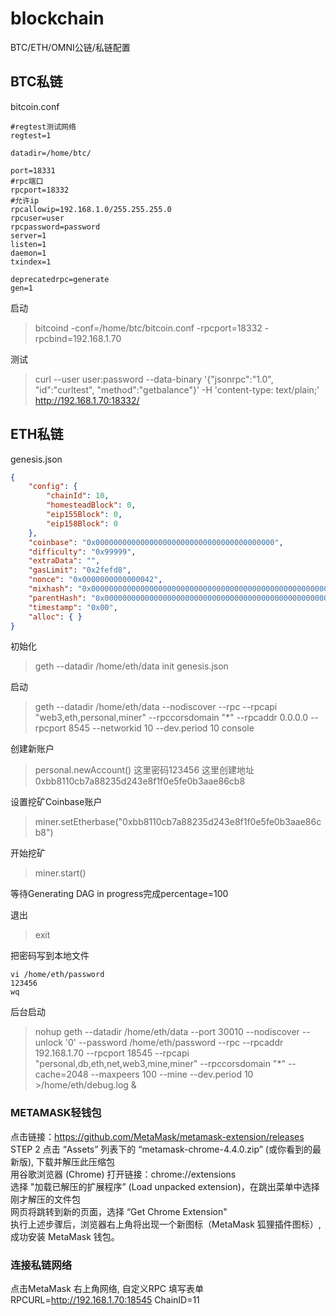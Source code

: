 # blockchain
BTC/ETH/OMNI公链/私链配置


## BTC私链
bitcoin.conf
```
#regtest测试网络
regtest=1 

datadir=/home/btc/

port=18331
#rpc端口
rpcport=18332
#允许ip
rpcallowip=192.168.1.0/255.255.255.0
rpcuser=user
rpcpassword=password
server=1
listen=1 
daemon=1 
txindex=1

deprecatedrpc=generate
gen=1
```

启动
> bitcoind -conf=/home/btc/bitcoin.conf -rpcport=18332 -rpcbind=192.168.1.70


测试
> curl --user user:password --data-binary '{"jsonrpc":"1.0", "id":"curltest", "method":"getbalance"}' -H 'content-type: text/plain;' http://192.168.1.70:18332/


## ETH私链
genesis.json
```json
{
    "config": {
        "chainId": 10, 
        "homesteadBlock": 0, 
        "eip155Block": 0, 
        "eip158Block": 0
    }, 
    "coinbase": "0x0000000000000000000000000000000000000000", 
    "difficulty": "0x99999", 
    "extraData": "", 
    "gasLimit": "0x2fefd8", 
    "nonce": "0x0000000000000042", 
    "mixhash": "0x0000000000000000000000000000000000000000000000000000000000000000", 
    "parentHash": "0x0000000000000000000000000000000000000000000000000000000000000000", 
    "timestamp": "0x00", 
    "alloc": { }
}
```

初始化
> geth --datadir /home/eth/data init genesis.json

启动
> geth --datadir /home/eth/data --nodiscover --rpc --rpcapi "web3,eth,personal,miner" --rpccorsdomain "*"  --rpcaddr 0.0.0.0 --rpcport 8545 --networkid 10 --dev.period 10 console

创建新账户
> personal.newAccount()
这里密码123456
这里创建地址0xbb8110cb7a88235d243e8f1f0e5fe0b3aae86cb8


设置挖矿Coinbase账户
> miner.setEtherbase("0xbb8110cb7a88235d243e8f1f0e5fe0b3aae86cb8")

开始挖矿
> miner.start()

等待Generating DAG in progress完成percentage=100 

退出
> exit

把密码写到本地文件
```
vi /home/eth/password
123456
wq
```


后台启动
> nohup geth --datadir /home/eth/data --port 30010 --nodiscover --unlock '0' --password /home/eth/password --rpc --rpcaddr 192.168.1.70 --rpcport 18545 --rpcapi "personal,db,eth,net,web3,mine,miner" --rpccorsdomain "*" --cache=2048 --maxpeers 100  --mine --dev.period 10 >/home/eth/debug.log &


### METAMASK轻钱包
点击链接：https://github.com/MetaMask/metamask-extension/releases  
STEP 2 点击 “Assets” 列表下的 “metamask-chrome-4.4.0.zip” (或你看到的最新版), 下载并解压此压缩包  
用谷歌浏览器 (Chrome) 打开链接：chrome://extensions  
选择 "加载已解压的扩展程序” (Load unpacked extension)，在跳出菜单中选择刚才解压的文件包  
网页将跳转到新的页面，选择 “Get Chrome Extension"  
执行上述步骤后，浏览器右上角将出现一个新图标（MetaMask 狐狸插件图标）, 成功安装 MetaMask 钱包。  
  
### 连接私链网络
点击MetaMask 右上角网络, 自定义RPC
填写表单
RPCURL=http://192.168.1.70:18545
ChainID=11



